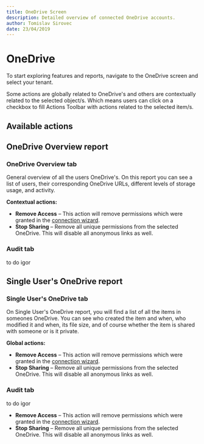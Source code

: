 ```yaml
---
title: OneDrive Screen
description: Detailed overview of connected OneDrive accounts.
author: Tomislav Sirovec
date: 23/04/2019
---
```


# OneDrive
To start exploring features and reports, navigate to the OneDrive screen and select your tenant.

Some actions are globally related to OneDrive's and others are contextually related to the selected object/s. Which means users can click on a checkbox to fill Actions Toolbar with actions related to the selected item/s.

## Available actions


## OneDrive Overview report
### OneDrive Overview tab

General overview of all the users OneDrive's. On this report you can see a list of users, their corresponding OneDrive URLs, different levels of storage usage, and activity. 

__Contextual actions:__
* **Remove Access** – This action will remove permissions which were granted in the [connection wizard](../how-to/connect-to-office-365.md#onedrive). 
* **Stop Sharing** – Remove all unique permissions from the selected OneDrive. This will disable all anonymous links as well.
### Audit tab
to do igor


## Single User's OneDrive report
### Single User's OneDrive tab
On Single User's OneDrive report, you will find a list of all the items in someones OneDrive. You can see who created the item and when, who modified it and when, its file size, and of course whether the item is shared with someone or is it private. 

__Global actions:__
* **Remove Access** – This action will remove permissions which were granted in the [connection wizard](../how-to/connect-to-office-365.md#onedrive). 
* **Stop Sharing** – Remove all unique permissions from the selected OneDrive. This will disable all anonymous links as well.

### Audit tab
to do igor

* **Remove Access** – This action will remove permissions which were granted in the [connection wizard](../how-to/connect-to-office-365.md#onedrive). 
* **Stop Sharing** – Remove all unique permissions from the selected OneDrive. This will disable all anonymous links as well.

